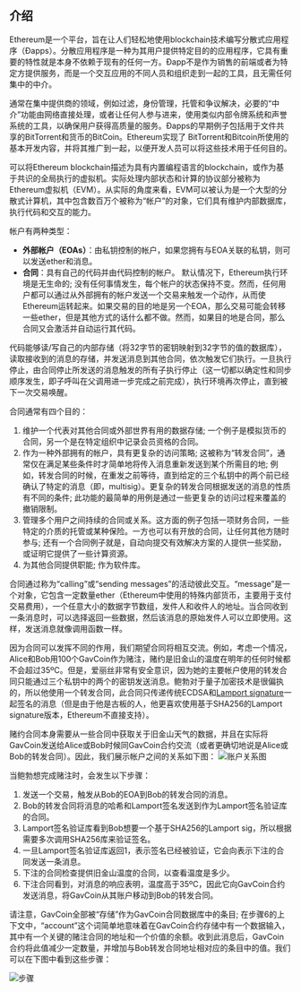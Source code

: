 ## 介绍

Ethereum是一个平台，旨在让人们轻松地使用blockchain技术编写分散式应用程序（Đapps）。分散应用程序是一种为其用户提供特定目的的应用程序，它具有重要的特性就是本身不依赖于现有的任何一方。Đapp不是作为销售的前端或者为特定方提供服务，而是一个交互应用的不同人员和组织走到一起的工具，且无需任何集中的中介。

通常在集中提供商的领域，例如过滤，身份管理，托管和争议解决，必要的“中介”功能由网络直接处理，或者让任何人参与进来，使用类似内部令牌系统和声誉系统的工具，以确保用户获得高质量的服务。Đapps的早期例子包括用于文件共享的BitTorrent和货币的BitCoin。Ethereum实现了
BitTorrent和Bitcoin所使用的基本开发内容，并将其推广到一起，以便开发人员可以将这些技术用于任何目的。

可以将Ethereum blockchain描述为具有内置编程语言的blockchain，或作为基于共识的全局执行的虚拟机。实际处理内部状态和计算的协议部分被称为Ethereum虚拟机（EVM）。从实际的角度来看，EVM可以被认为是一个大型的分散式计算机，其中包含数百万个被称为“帐户”的对象，它们具有维护内部数据库，执行代码和交互的能力。

帐户有两种类型：
* **外部帐户（EOAs）**：由私钥控制的帐户，如果您拥有与EOA关联的私钥，则可以发送ether和消息。
* **合同**：具有自己的代码并由代码控制的帐户。
默认情况下，Ethereum执行环境是无生命的; 没有任何事情发生，每个帐户的状态保持不变。然而，任何用户都可以通过从外部拥有的帐户发送一个交易来触发一个动作，从而使Ethereum运转起来。如果交易的目的地是另一个EOA，那么交易可能会转移一些ether，但是其他方式的话什么都不做。然而，如果目的地是合同，那么合同又会激活并自动运行其代码。

代码能够读/写自己的内部存储（将32字节的密钥映射到32字节的值的数据库），读取接收到的消息的存储，并发送消息到其他合同，依次触发它们执行。一旦执行停止，由合同停止所发送的消息触发的所有子执行停止（这一切都以确定性和同步顺序发生，即子呼叫在父调用进一步完成之前完成），执行环境再次停止，直到被下一次交易唤醒。

合同通常有四个目的：
1. 维护一个代表对其他合同或外部世界有用的数据存储; 一个例子是模拟货币的合同，另一个是在特定组织中记录会员资格的合同。
2. 作为一种外部拥有的帐户，具有更复杂的访问策略; 这被称为“转发合同”，通常仅在满足某些条件时才简单地将传入消息重新发送到某个所需目的地; 例如，转发合同的时候，在重发之前等待，直到给定的三个私钥中的两个前已经确认了特定的消息（即，multisig）。更复杂的转发合同根据发送的消息的性质有不同的条件; 此功能的最简单的用例是通过一些更复杂的访问过程来覆盖的撤销限制。
3. 管理多个用户之间持续的合同或关系。这方面的例子包括一项财务合同，一些特定的介质的托管或某种保险。一方也可以有开放的合同，让任何其他方随时参与; 还有一个合同例子就是，自动向提交有效解决方案的人提供一些奖励，或证明它提供了一些计算资源。
4. 为其他合同提供职能; 作为软件库。

合同通过称为“calling”或“sending messages”的活动彼此交互。“message”是一个对象，它包含一定数量ether（Ethereum中使用的特殊内部货币，主要用于支付交易费用），一个任意大小的数据字节数组，发件人和收件人的地址。当合同收到一条消息时，可以选择返回一些数据，然后该消息的原始发件人可以立即使用。这样，发送消息就像调用函数一样。

因为合同可以发挥不同的作用，我们期望合同将相互交流。例如，考虑一个情况，Alice和Bob用100个GavCoin作为赌注，赌约是旧金山的温度在明年的任何时候都不会超过35ºC。但是，爱丽丝非常有安全意识，因为她的主要帐户使用的转发合同只能通过三个私钥中的两个的密钥发送消息。鲍勃对于量子加密技术是很偏执的，所以他使用一个转发合同，此合同只传递传统ECDSA和[Lamport signature](https://en.wikipedia.org/wiki/Lamport_signature)一起签名的消息（但是由于他是古板的人，他更喜欢使用基于SHA256的Lamport signature版本，Ethereum不直接支持）。

赌约合同本身需要从一些合同中获取关于旧金山天气的数据，并且在实际将GavCoin发送给Alice或Bob时候同GavCoin合约交流（或者更确切地说是Alice或Bob的转发合同）。因此，我们展示帐户之间的关系如下图：
![账户关系图](https://raw.githubusercontent.com/ethereumbuilders/GitBook/master/en/vitalik-diagrams/contract_relationship.png)

当鲍勃想完成赌注时，会发生以下步骤：
1. 发送一个交易，触发从Bob的EOA到Bob的转发合同的消息。
2. Bob的转发合同将消息的哈希和Lamport签名发送到作为Lamport签名验证库的合同。
3. Lamport签名验证库看到Bob想要一个基于SHA256的Lamport sig，所以根据需要多次调用SHA256库来验证签名。
4. 一旦Lamport签名验证库返回1，表示签名已经被验证，它会向表示下注的合同发送一条消息。
5. 下注的合同检查提供旧金山温度的合同，以查看温度是多少。
6. 下注合同看到，对消息的响应表明，温度高于35ºC，因此它向GavCoin合约发送消息，将GavCoin从其账户移动到Bob的转发合同。

请注意，GavCoin全部被“存储”作为GavCoin合同数据库中的条目; 在步骤6的上下文中，“account”这个词简单地意味着在GavCoin合约存储中有一个数据输入，其中有一个关键的赌注合同的地址和一个价值的余额。收到此消息后，GavCoin合约将此值减少一定数量，并增加与Bob转发合同地址相对应的条目中的值。我们可以在下图中看到这些步骤：

![步骤](https://raw.githubusercontent.com/ethereumbuilders/GitBook/master/en/vitalik-diagrams/contract_relationship2.png?1)
